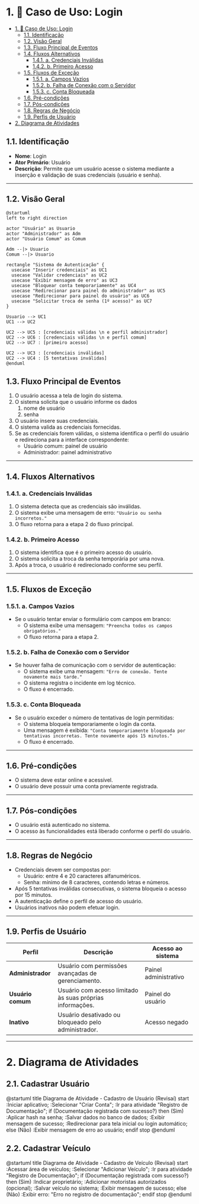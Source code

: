 

# 1. 🎯 Caso de Uso: Login
- [1. 🎯 Caso de Uso: Login](#1--caso-de-uso-login)
	- [1.1. Identificação](#11-identificação)
	- [1.2. Visão Geral](#12-visão-geral)
	- [1.3. Fluxo Principal de Eventos](#13-fluxo-principal-de-eventos)
	- [1.4. Fluxos Alternativos](#14-fluxos-alternativos)
		- [1.4.1. a. Credenciais Inválidas](#141-a-credenciais-inválidas)
		- [1.4.2. b. Primeiro Acesso](#142-b-primeiro-acesso)
	- [1.5. Fluxos de Exceção](#15-fluxos-de-exceção)
		- [1.5.1. a. Campos Vazios](#151-a-campos-vazios)
		- [1.5.2. b. Falha de Conexão com o Servidor](#152-b-falha-de-conexão-com-o-servidor)
		- [1.5.3. c. Conta Bloqueada](#153-c-conta-bloqueada)
	- [1.6. Pré-condições](#16-pré-condições)
	- [1.7. Pós-condições](#17-pós-condições)
	- [1.8. Regras de Negócio](#18-regras-de-negócio)
	- [1.9. Perfis de Usuário](#19-perfis-de-usuário)
- [2. Diagrama de Atividades](#2-diagrama-de-atividades)


## 1.1. Identificação
- **Nome**: Login  
- **Ator Primário**: Usuário  
- **Descrição**: Permite que um usuário acesse o sistema mediante a inserção e validação de suas credenciais (usuário e senha).

---


## 1.2. Visão Geral

```puml
@startuml
left to right direction

actor "Usuário" as Usuario
actor "Administrador" as Adm
actor "Usuário Comum" as Comum

Adm --|> Usuario
Comum --|> Usuario

rectangle "Sistema de Autenticação" {
  usecase "Inserir credenciais" as UC1
  usecase "Validar credenciais" as UC2
  usecase "Exibir mensagem de erro" as UC3
  usecase "Bloquear conta temporariamente" as UC4
  usecase "Redirecionar para painel do administrador" as UC5
  usecase "Redirecionar para painel do usuário" as UC6
  usecase "Solicitar troca de senha (1º acesso)" as UC7
}

Usuario --> UC1
UC1 --> UC2

UC2 --> UC5 : [credenciais válidas \n e perfil administrador]
UC2 --> UC6 : [credenciais válidas \n e perfil comum]
UC2 --> UC7 : [primeiro acesso]

UC2 --> UC3 : [credenciais inválidas]
UC2 --> UC4 : [5 tentativas inválidas]
@enduml
```

## 1.3. Fluxo Principal de Eventos
1. O usuário acessa a tela de login do sistema.
2. O sistema solicita que o usuário informe os dados
   1. nome de usuário
   2. senha
3. O usuário insere suas credenciais.
4. O sistema valida as credenciais fornecidas.
5. Se as credenciais forem válidas, o sistema identifica o perfil do usuário e redireciona para a interface correspondente:
   - Usuário comum: painel de usuário
   - Administrador: painel administrativo

---

## 1.4. Fluxos Alternativos

### 1.4.1. a. Credenciais Inválidas
1. O sistema detecta que as credenciais são inválidas.
2. O sistema exibe uma mensagem de erro: `"Usuário ou senha incorretos."`
3. O fluxo retorna para a etapa 2 do fluxo principal.

### 1.4.2. b. Primeiro Acesso
1. O sistema identifica que é o primeiro acesso do usuário.
2. O sistema solicita a troca da senha temporária por uma nova.
3. Após a troca, o usuário é redirecionado conforme seu perfil.

---

## 1.5. Fluxos de Exceção

### 1.5.1. a. Campos Vazios
- Se o usuário tentar enviar o formulário com campos em branco:
  - O sistema exibe uma mensagem: `"Preencha todos os campos obrigatórios."`
  - O fluxo retorna para a etapa 2.

### 1.5.2. b. Falha de Conexão com o Servidor
- Se houver falha de comunicação com o servidor de autenticação:
  - O sistema exibe uma mensagem: `"Erro de conexão. Tente novamente mais tarde."`
  - O sistema registra o incidente em log técnico.
  - O fluxo é encerrado.

### 1.5.3. c. Conta Bloqueada
- Se o usuário exceder o número de tentativas de login permitidas:
  - O sistema bloqueia temporariamente o login da conta.
  - Uma mensagem é exibida: `"Conta temporariamente bloqueada por tentativas incorretas. Tente novamente após 15 minutos."`
  - O fluxo é encerrado.

---

## 1.6. Pré-condições
- O sistema deve estar online e acessível.
- O usuário deve possuir uma conta previamente registrada.

---

## 1.7. Pós-condições
- O usuário está autenticado no sistema.
- O acesso às funcionalidades está liberado conforme o perfil do usuário.

---

## 1.8. Regras de Negócio
- Credenciais devem ser compostas por:
  - Usuário: entre 4 e 20 caracteres alfanuméricos.
  - Senha: mínimo de 8 caracteres, contendo letras e números.
- Após 5 tentativas inválidas consecutivas, o sistema bloqueia o acesso por 15 minutos.
- A autenticação define o perfil de acesso do usuário.
- Usuários inativos não podem efetuar login.

---

## 1.9. Perfis de Usuário
| Perfil            | Descrição                                                 | Acesso ao sistema     |
| ----------------- | --------------------------------------------------------- | --------------------- |
| **Administrador** | Usuário com permissões avançadas de gerenciamento.        | Painel administrativo |
| **Usuário comum** | Usuário com acesso limitado às suas próprias informações. | Painel do usuário     |
| **Inativo**       | Usuário desativado ou bloqueado pelo administrador.       | Acesso negado         |

---

# 2. Diagrama de Atividades

## 2.1. Cadastrar Usuário

@startuml
title Diagrama de Atividade - Cadastro de Usuário (Revisaí)
start
:Iniciar aplicativo;
:Selecionar "Criar Conta";
:Ir para atividade "Registro de Documentação";
if (Documentação registrada com sucesso?) then (Sim)
 :Aplicar hash na senha;
 :Salvar dados no banco de dados;
 :Exibir mensagem de sucesso;
 :Redirecionar para tela inicial ou login automático;
else (Não)
 :Exibir mensagem de erro ao usuário;
endif
stop
@enduml

## 2.2. Cadastrar Veículo

@startuml
title Diagrama de Atividade - Cadastro de Veículo (Revisaí)
start
:Acessar área de veículos;
:Selecionar "Adicionar Veículo";
:Ir para atividade "Registro de Documentação";
if (Documentação registrada com sucesso?) then (Sim)
 :Indicar proprietário;
 :Adicionar motoristas autorizados (opcional);
 :Salvar veículo no sistema;
 :Exibir mensagem de sucesso;
else (Não)
 :Exibir erro: "Erro no registro de documentação";
endif
stop
@enduml



